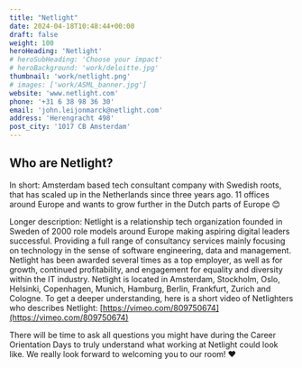 ```yaml
---
title: "Netlight"
date: 2024-04-18T10:48:44+00:00
draft: false
weight: 100
heroHeading: 'Netlight'
# heroSubHeading: 'Choose your impact'
# heroBackground: 'work/deloitte.jpg'
thumbnail: 'work/netlight.png'
# images: ['work/ASML_banner.jpg']
website: 'www.netlight.com'
phone: '+31 6 38 98 36 30'
email: 'john.leijonmarck@netlight.com'
address: 'Herengracht 498'
post_city: '1017 CB Amsterdam'
---
```



## Who are Netlight?
 
In short: Amsterdam based tech consultant company with Swedish roots, that has scaled up in the Netherlands since three years ago. 11 offices around Europe and wants to grow further in the Dutch parts of Europe 😊

Longer description: Netlight is a relationship tech organization founded in Sweden of 2000 role models around Europe making aspiring digital leaders successful. Providing a full range of consultancy services mainly focusing on technology in the sense of software engineering, data and management. Netlight has been awarded several times as a top employer, as well as for growth, continued profitability, and engagement for equality and diversity within the IT industry. Netlight is located in Amsterdam, Stockholm, Oslo, Helsinki, Copenhagen, Munich, Hamburg, Berlin, Frankfurt, Zurich and Cologne. To get a deeper understanding, here is a short video of Netlighters who describes Netlight: [https://vimeo.com/809750674](https://vimeo.com/809750674)
 
 
There will be time to ask all questions you might have during the Career Orientation Days to truly understand what working at Netlight could look like. We really look forward to welcoming you to our room! ❤
